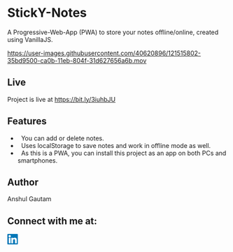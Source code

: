 # StickY-Notes
A Progressive-Web-App (PWA) to store your notes offline/online, created using VanillaJS.


https://user-images.githubusercontent.com/40620896/121515802-35bd9500-ca0b-11eb-804f-31d627656a6b.mov

## Live
Project is live at https://bit.ly/3iuhbJU 

## Features
- &nbsp; You can add or delete notes.
- &nbsp; Uses localStorage to save notes and work in offline mode as well.
- &nbsp; As this is a PWA, you can install this project as an app on both PCs and smartphones.


## Author
Anshul Gautam

## Connect with me at:  
<a href="https://www.linkedin.com/in/anshul007/" target="_blank"><img align="left" alt="Anshul G | Linkedin" width="24px" src="https://github.com/SatYu26/SatYu26/blob/master/Assets/Linkedin.svg" /></a> &nbsp;&nbsp;

